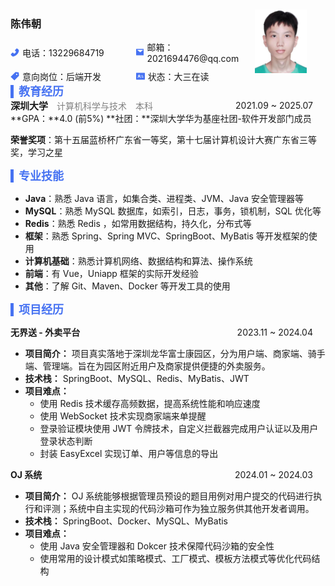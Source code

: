 <div style="display: flex; justify-content: space-between; padding-right: 30px; align-items: center">
    <div>
        <h3>陈伟朝</h3>
        <div style="display: grid; grid-template-columns: repeat(2, 1fr); gap: 10px; max-width: 1200px; margin: 0 auto;">
            <!-- 第一行 -->
            <span style="display: flex; align-items: center; gap: 5px">
                <svg viewBox="64 64 896 896" focusable="false" data-icon="phone" width="1em" height="1em"
                     fill="rgb(70, 114, 242)" aria-hidden="true"><path
                        d="M885.6 230.2L779.1 123.8a80.83 80.83 0 00-57.3-23.8c-21.7 0-42.1 8.5-57.4 23.8L549.8 238.4a80.83 80.83 0 00-23.8 57.3c0 21.7 8.5 42.1 23.8 57.4l83.8 83.8A393.82 393.82 0 01553.1 553 395.34 395.34 0 01437 633.8L353.2 550a80.83 80.83 0 00-57.3-23.8c-21.7 0-42.1 8.5-57.4 23.8L123.8 664.5a80.89 80.89 0 00-23.8 57.4c0 21.7 8.5 42.1 23.8 57.4l106.3 106.3c24.4 24.5 58.1 38.4 92.7 38.4 7.3 0 14.3-.6 21.2-1.8 134.8-22.2 268.5-93.9 376.4-201.7C828.2 612.8 899.8 479.2 922.3 344c6.8-41.3-6.9-83.8-36.7-113.8z"></path></svg>
                <span>电话：13229684719 </span>
            </span>
            <span style="display: flex; align-items: center; gap: 5px">
                <svg viewBox="64 64 896 896" focusable="false" data-icon="mail" width="1em" height="1em"
                     fill="rgb(70, 114, 242)" aria-hidden="true"><path
                        d="M928 160H96c-17.7 0-32 14.3-32 32v640c0 17.7 14.3 32 32 32h832c17.7 0 32-14.3 32-32V192c0-17.7-14.3-32-32-32zm-80.8 108.9L531.7 514.4c-7.8 6.1-18.7 6.1-26.5 0L189.6 268.9A7.2 7.2 0 01194 256h648.8a7.2 7.2 0 014.4 12.9z"></path></svg>
                <span>邮箱：2021694476@qq.com</span>
            </span>
            <!-- 第二行 -->
            <span style="display: flex; align-items: center; gap: 5px">
                <svg viewBox="64 64 896 896" focusable="false" data-icon="tag" width="1em" height="1em"
                     fill="rgb(70, 114, 242)" aria-hidden="true"><path
                        d="M938 458.8l-29.6-312.6c-1.5-16.2-14.4-29-30.6-30.6L565.2 86h-.4c-3.2 0-5.7 1-7.6 2.9L88.9 557.2a9.96 9.96 0 000 14.1l363.8 363.8c1.9 1.9 4.4 2.9 7.1 2.9s5.2-1 7.1-2.9l468.3-468.3c2-2.1 3-5 2.8-8zM699 387c-35.3 0-64-28.7-64-64s28.7-64 64-64 64 28.7 64 64-28.7 64-64 64z"></path></svg>
                <span>意向岗位：后端开发</span>
            </span>
            <span style="display: flex; align-items: center; gap: 5px">
                <svg viewBox="64 64 896 896" focusable="false" data-icon="idcard" width="1em" height="1em"
                     fill="rgb(70, 114, 242)" aria-hidden="true"><path
                        d="M373 411c-28.5 0-51.7 23.3-51.7 52s23.2 52 51.7 52 51.7-23.3 51.7-52-23.2-52-51.7-52zm555-251H96c-17.7 0-32 14.3-32 32v640c0 17.7 14.3 32 32 32h832c17.7 0 32-14.3 32-32V192c0-17.7-14.3-32-32-32zM608 420c0-4.4 1-8 2.3-8h123.4c1.3 0 2.3 3.6 2.3 8v48c0 4.4-1 8-2.3 8H610.3c-1.3 0-2.3-3.6-2.3-8v-48zm-86 253h-43.9c-4.2 0-7.6-3.3-7.9-7.5-3.8-50.5-46-90.5-97.2-90.5s-93.4 40-97.2 90.5c-.3 4.2-3.7 7.5-7.9 7.5H224a8 8 0 01-8-8.4c2.8-53.3 32-99.7 74.6-126.1a111.8 111.8 0 01-29.1-75.5c0-61.9 49.9-112 111.4-112s111.4 50.1 111.4 112c0 29.1-11 55.5-29.1 75.5 42.7 26.5 71.8 72.8 74.6 126.1.4 4.6-3.2 8.4-7.8 8.4zm278.9-53H615.1c-3.9 0-7.1-3.6-7.1-8v-48c0-4.4 3.2-8 7.1-8h185.7c3.9 0 7.1 3.6 7.1 8v48h.1c0 4.4-3.2 8-7.1 8z"></path></svg>
                <span>状态：大三在读</span>
            </span>
        </div>
    </div>
    <div>
        <img src="https://raw.githubusercontent.com/Moriic/picture/main/image/1713363814_0.jpg"
             style="width: 90px; "> </img>
    </div>
</div>
<strong style="border-left: 5px solid rgb(70, 114, 242); color:  rgb(70, 114, 242); padding-left: 8px; font-size: 15px; font-weight: bold; font-size: 18px">教育经历</strong>

<div style="display: flex; justify-content: space-between; padding-right: 20px; align-items: center;">
    <div>
        <strong style="font-size: 15px">深圳大学</strong> 
    	<span style="color: grey; margin-left: 10px">计算机科学与技术</span>
        <span style="color: grey; margin-left: 10px">本科</span>
    </div>
    <span>2021.09 ~ 2025.07</span>
</div>
**GPA：**4.0  (前5%)       **社团：**深圳大学华为基座社团-软件开发部门成员

**荣誉奖项**：第十五届蓝桥杯广东省一等奖，第十七届计算机设计大赛广东省三等奖，学习之星

<strong style="border-left: 5px solid rgb(70, 114, 242); color:  rgb(70, 114, 242); padding-left: 8px; font-size: 15px; font-weight: bold; font-size: 18px">专业技能</strong>

- **Java**：熟悉 Java 语言，如集合类、进程类、JVM、Java 安全管理器等 
- **MySQL**：熟悉 MySQL 数据库，如索引，日志，事务，锁机制，SQL 优化等
- **Redis**：熟悉 Redis ，如常用数据结构，持久化，分布式等
- **框架**：熟悉 Spring、Spring MVC、SpringBoot、MyBatis 等开发框架的使用
- **计算机基础**：熟悉计算机网络、数据结构和算法、操作系统
- **前端**：有 Vue，Uniapp 框架的实际开发经验
- **其他**：了解 Git、Maven、Docker 等开发工具的使用

<strong style="border-left: 5px solid rgb(70, 114, 242); color:  rgb(70, 114, 242); padding-left: 8px; font-size: 15px; font-weight: bold; font-size: 18px"> 项目经历 </strong>

<div style="display: flex; justify-content: space-between; padding-right: 20px; align-items: center">
    <strong> 无界送 - 外卖平台 </strong>
    <span> 2023.11 ~ 2024.04 </span>
</div>

- **项目简介：** 项目真实落地于深圳龙华富士康园区，分为用户端、商家端、骑手端、管理端。旨在为园区附近用户及商家提供便捷的外卖服务。
- **技术栈：** SpringBoot、MySQL、Redis、MyBatis、JWT
- **项目难点：** 
  - 使用 Redis 技术缓存高频数据，提高系统性能和响应速度 
  - 使用 WebSocket 技术实现商家端来单提醒
  - 登录验证模块使用 JWT 令牌技术，自定义拦截器完成用户认证以及用户登录状态判断
  - 封装 EasyExcel 实现订单、用户等信息的导出

<div style="display: flex; justify-content: space-between; padding-right: 20px; align-items: center">
    <strong> OJ 系统 </strong>
    <span> 2024.01 ~ 2024.03 </span>
</div>

- **项目简介：** OJ 系统能够根据管理员预设的题目用例对用户提交的代码进行执行和评测；系统中自主实现的代码沙箱可作为独立服务供其他开发者调用。
- **技术栈：** SpringBoot、Docker、MySQL、MyBatis
- **项目难点：**
  - 使用 Java  安全管理器和 Dokcer 技术保障代码沙箱的安全性
  - 使用常用的设计模式如策略模式、工厂模式、模板方法模式等优化代码结构
